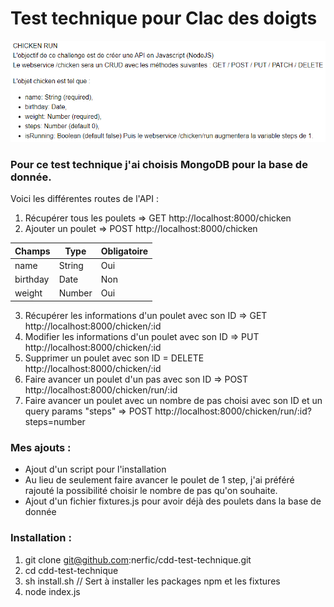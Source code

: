 # Test technique pour Clac des doigts

![consigne](https://github.com/nerfic/cdd-test-technique/blob/main/img/consigne.PNG?raw=true)

### Pour ce test technique j'ai choisis MongoDB pour la base de donnée.

Voici les différentes routes de l'API :

1) Récupérer tous les poulets => GET http://localhost:8000/chicken
2) Ajouter un poulet => POST http://localhost:8000/chicken

| Champs | Type | Obligatoire |
| --------------- | --------------- | --------------- |
| name | String | Oui |
| birthday | Date | Non |
| weight | Number | Oui |

3) Récupérer les informations d'un poulet avec son ID => GET http://localhost:8000/chicken/:id
4) Modifier les informations d'un poulet avec son ID => PUT http://localhost:8000/chicken/:id
5) Supprimer un poulet avec son ID = DELETE http://localhost:8000/chicken/:id
6) Faire avancer un poulet d'un pas avec son ID => POST http://localhost:8000/chicken/run/:id
6) Faire avancer un poulet avec un nombre de pas choisi avec son ID et un query params "steps" => POST http://localhost:8000/chicken/run/:id?steps=number

### Mes ajouts : 

* Ajout d'un script pour l'installation
* Au lieu de seulement faire avancer le poulet de 1 step, j'ai préféré rajouté la possibilité choisir le nombre de pas qu'on souhaite.
* Ajout d'un fichier fixtures.js pour avoir déjà des poulets dans la base de donnée

### Installation : 

1) git clone git@github.com:nerfic/cdd-test-technique.git
2) cd cdd-test-technique
3) sh install.sh // Sert à installer les packages npm et les fixtures
4) node index.js